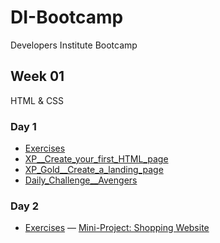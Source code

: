 # DI-Bootcamp
Developers Institute Bootcamp

## Week 01
HTML & CSS
### Day 1
- [Exercises](https://github.com/mvchalov/DI-Bootcamp/tree/main/week01/day1/Exercise)
- [XP__Create_your_first_HTML_page](https://github.com/mvchalov/DI-Bootcamp/tree/main/week01/day1/XP__create_your_first_HTML_page)
- [XP_Gold__Create_a_landing_page](https://github.com/mvchalov/DI-Bootcamp/tree/main/week01/day1/XP_Gold__Create_a_landing_page)
- [Daily_Challenge__Avengers](https://github.com/mvchalov/DI-Bootcamp/tree/main/week01/day1/Daily_Challenge__Avengers)
### Day 2
- [Exercises](https://github.com/mvchalov/DI-Bootcamp/tree/main/week01/day2/Exercise__Command_Line_and_paths)
— [Mini-Project: Shopping Website](https://github.com/mvchalov/DI-Bootcamp/tree/main/week01/day2/XP_Shopping_Website)
